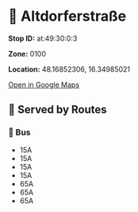 # 🚉 Altdorferstraße


**Stop ID:** at:49:30:0:3

**Zone:** 0100

**Location:** 48.16852306, 16.34985021

[Open in Google Maps](https://www.google.com/maps?q=48.16852306,16.34985021)

## 🚆 Served by Routes

### 🚌 Bus
- 15A
- 15A
- 15A
- 15A
- 65A
- 65A
- 65A
